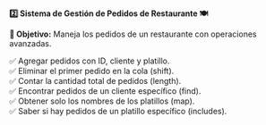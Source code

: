 <strong>2️⃣ Sistema de Gestión de Pedidos de Restaurante 🍽️</strong>

<strong>📌 Objetivo:</strong> Maneja los pedidos de un restaurante con operaciones avanzadas.

✅ Agregar pedidos con ID, cliente y platillo.  
✅ Eliminar el primer pedido en la cola (shift).  
✅ Contar la cantidad total de pedidos (length).  
✅ Encontrar pedidos de un cliente específico (find).  
✅ Obtener solo los nombres de los platillos (map).  
✅ Saber si hay pedidos de un platillo específico (includes).  
